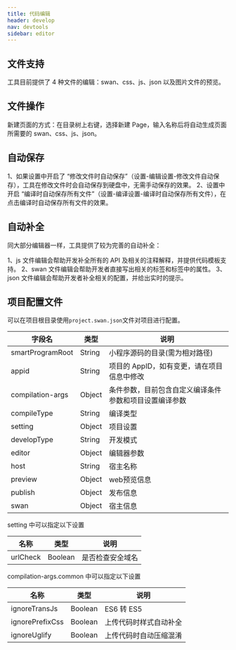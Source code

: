 ```yaml
---
title: 代码编辑
header: develop
nav: devtools
sidebar: editor 
---
```


## 文件支持
工具目前提供了 4 种文件的编辑：swan、css、js、json 以及图片文件的预览。

## 文件操作

新建页面的方式：在目录树上右键，选择新建 Page，输入名称后将自动生成页面所需要的 swan、css、js、json。


## 自动保存

1、如果设置中开启了 “修改文件时自动保存”（设置-编辑设置-修改文件自动保存），工具在修改文件时会自动保存到硬盘中，无需手动保存的效果。
2、设置中开启 “编译时自动保存所有文件”（设置-编译设置-编译时自动保存所有文件），在点击编译时自动保存所有文件的效果。


## 自动补全

同大部分编辑器一样，工具提供了较为完善的自动补全：

1、js 文件编辑会帮助开发补全所有的 API 及相关的注释解释，并提供代码模板支持。
2、swan 文件编辑会帮助开发者直接写出相关的标签和标签中的属性。
3、json 文件编辑会帮助开发者补全相关的配置，并给出实时的提示。


## 项目配置文件
可以在项目根目录使用`project.swan.json`文件对项目进行配置。

|字段名 | 类型 |说明|
|---|---|---|
|smartProgramRoot|String|小程序源码的目录(需为相对路径)|
|appid|String| 项目的 AppID，如有变更，请在项目信息中修改 |
|compilation-args|Object|条件参数，目前包含自定义编译条件参数和项目设置编译参数|
|compileType|String|编译类型|
|setting|Object|项目设置|
|developType|String|开发模式|
|editor|Object|编辑器参数|
|host|String|宿主名称|
|preview|Object|web预览信息|
|publish|Object|发布信息|
|swan|Object|宿主信息|

setting 中可以指定以下设置

|名称 | 类型  | 说明|
|---|---|---|
|urlCheck|Boolean|是否检查安全域名|


compilation-args.common 中可以指定以下设置

|名称 | 类型  | 说明|
|---|---|---|
|ignoreTransJs|Boolean|ES6 转 ES5|
|ignorePrefixCss|Boolean|上传代码时样式自动补全|
|ignoreUglify|Boolean|上传代码时自动压缩混淆|
